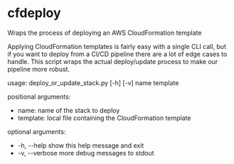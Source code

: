 # cfdeploy
Wraps the process of deploying an AWS CloudFormation template

Applying CloudFormation templates is fairly easy with a single CLI call, but if you want to deploy from a CI/CD pipeline there are a lot of edge cases to handle. This script wraps the actual deploy/update process to make our pipeline more robust.


usage: deploy_or_update_stack.py [-h] [-v] name template

positional arguments:

* name:     name  of the stack to deploy
* template: local file containing the CloudFormation template

optional arguments:

*  -h, --help     show this help message and exit
*  -v, --verbose  more debug messages to stdout
